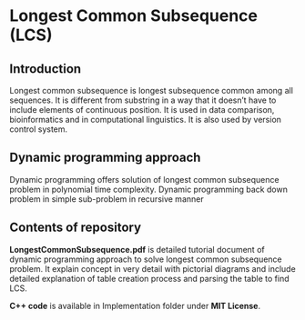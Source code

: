 # Longest Common Subsequence (LCS)

## Introduction
Longest common subsequence is longest subsequence common among all sequences. It is different from substring in a way that it doesn’t have to include elements of continuous position. It is used in data comparison, bioinformatics and in computational linguistics. It is also used by version control system.

## Dynamic programming approach
Dynamic programming offers solution of longest common subsequence problem in polynomial time complexity. Dynamic programming back down problem in simple sub-problem in recursive manner 

## Contents of repository
**LongestCommonSubsequence.pdf** is detailed tutorial document of dynamic programming approach to solve longest common subsequence problem. It explain concept in very detail with pictorial diagrams and include detailed explanation of table creation process and parsing the table to find LCS.

**C++ code** is available in Implementation folder under **MIT License**. 
